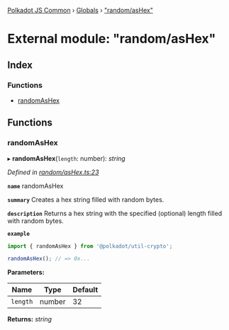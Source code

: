 [Polkadot JS Common](../README.md) › [Globals](../globals.md) › ["random/asHex"](_random_ashex_.md)

# External module: "random/asHex"

## Index

### Functions

* [randomAsHex](_random_ashex_.md#randomashex)

## Functions

###  randomAsHex

▸ **randomAsHex**(`length`: number): *string*

*Defined in [random/asHex.ts:23](https://github.com/polkadot-js/common/blob/4e8cb2af/packages/util-crypto/src/random/asHex.ts#L23)*

**`name`** randomAsHex

**`summary`** Creates a hex string filled with random bytes.

**`description`** 
Returns a hex string with the specified (optional) length filled with random bytes.

**`example`** 
<BR>

```javascript
import { randomAsHex } from '@polkadot/util-crypto';

randomAsHex(); // => 0x...
```

**Parameters:**

Name | Type | Default |
------ | ------ | ------ |
`length` | number | 32 |

**Returns:** *string*
